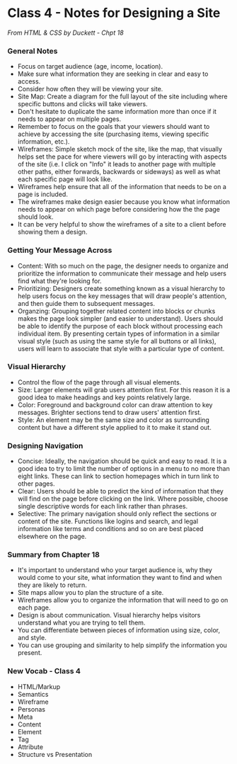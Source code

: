 # Class 4 - Notes for Designing a Site

*From HTML & CSS by Duckett - Chpt 18*

### General Notes
- Focus on target audience (age, income, location).
- Make sure what information they are seeking in clear and easy to access.
- Consider how often they will be viewing your site.
- Site Map: Create a diagram for the full layout of the site including where specific buttons and clicks will take viewers.
- Don't hesitate to duplicate the same information more than once if it needs to appear on multiple pages.
- Remember to focus on the goals that your viewers should want to achieve by accessing the site (purchasing items, viewing specific information, etc.).
- Wireframes: Simple sketch mock of the site, like the map, that visually helps set the pace for where viewers will go by interacting with aspects of the site (i.e. I click on "Info" it leads to another page with multiple other paths, either forwards, backwards or sideways) as well as what each specific page will look like.
- Wireframes help ensure that all of the information that needs to be on a page is included.
- The wireframes make design easier because you know what information needs to appear on which page before considering how the the page should look.
- It can be very helpful to show the wireframes of a site to a client before showing them a design.
### Getting Your Message Across
- Content: With so much on the page, the designer needs to organize and prioritize the information to communicate their message and help users find what they're looking for.
- Prioritizing: Designers create something known as a visual hierarchy to help users focus on the key messages that will draw people's attention, and then guide them to subsequent messages.
- Organzing: Grouping together related content into blocks or chunks makes the page look simpler (and easier to understand). Users should be able to identify the purpose of each block without processing each individual item. By presenting certain types of information in a similar visual style (such as using the same style for all buttons or all links), users will learn to associate that style with a particular type of content.
### Visual Hierarchy
- Control the flow of the page through all visual elements.
- Size: Larger elements will grab users attention first. For this reason it is a good idea to make headings and key points relatively large.
- Color: Foreground and background color can draw attention to key messages. Brighter sections tend to draw users' attention first.
- Style: An element may be the same size and color as surrounding content but have a different style applied to it to make it stand out.
### Designing Navigation
- Concise: Ideally, the navigation should be quick and easy to read. It is a good idea to try to limit the number of options in a menu to no more than eight links. These can link to section homepages which in turn link to other pages.
- Clear: Users should be able to predict the kind of information that they will find on the page before clicking on the link. Where possible, choose single descriptive words for each link rather than phrases.
- Selective: The primary navigation should only reflect the sections or content of the site. Functions like logins and search, and legal information like terms and conditions and so on are best placed elsewhere on the page.
### Summary from Chapter 18
- It's important to understand who your target audience
is, why they would come to your site, what information
they want to find and when they are likely to return.
- Site maps allow you to plan the structure of a site.
- Wireframes allow you to organize the information that
will need to go on each page.
- Design is about communication. Visual hierarchy helps
visitors understand what you are trying to tell them.
- You can differentiate between pieces of information
using size, color, and style.
- You can use grouping and similarity to help simplify
the information you present.

### New Vocab - Class 4
- HTML/Markup
- Semantics 
- Wireframe
- Personas
- Meta
- Content
- Element
- Tag
- Attribute
- Structure vs Presentation

